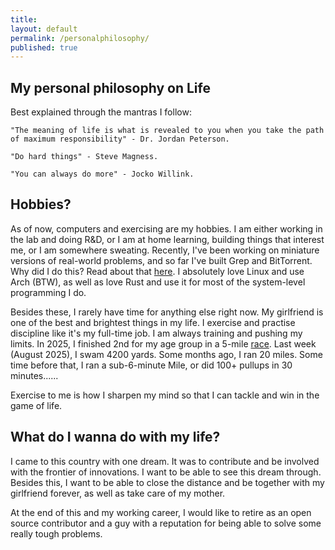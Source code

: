 ```yaml
---
title:
layout: default
permalink: /personalphilosophy/
published: true
---
```


## My personal philosophy on Life

Best explained through the mantras I follow:

```
"The meaning of life is what is revealed to you when you take the path of maximum responsibility" - Dr. Jordan Peterson.
```
```
"Do hard things" - Steve Magness. 
```
```
"You can always do more" - Jocko Willink.
```

## Hobbies?

As of now, computers and exercising are my hobbies. I am either working in the lab and doing R&D, or I am at home learning, building things that interest me, or I am somewhere sweating. Recently, I've been working on miniature versions of real-world problems, and so far I've built Grep and BitTorrent. Why did I do this? Read about that [here](https://github.com/apurbapokharel/codecrafters-grep-go?tab=readme-ov-file#intro). I absolutely love Linux and use Arch (BTW), as well as love Rust and use it for most of the system-level programming I do.

Besides these, I rarely have time for anything else right now. My girlfriend is one of the best and brightest things in my life. I exercise and practise discipline like it's my full-time job. I am always training and pushing my limits. In 2025, I finished 2nd for my age group in a 5-mile [race](https://runsignup.com/Race/Results/137375/IndividualResult/BQdN#U102730481). Last week (August 2025), I swam 4200 yards. Some months ago, I ran 20 miles. Some time before that, I ran a sub-6-minute Mile, or did 100+ pullups in 30 minutes......

Exercise to me is how I sharpen my mind so that I can tackle and win in the game of life.

## What do I wanna do with my life?

I came to this country with one dream. It was to contribute and be involved with the frontier of innovations. I want to be able to see this dream through. Besides this, I want to be able to close the distance and be together with my girlfriend forever, as well as take care of my mother.

At the end of this and my working career, I would like to retire as an open source contributor and a guy with a reputation for being able to solve some really tough problems.


